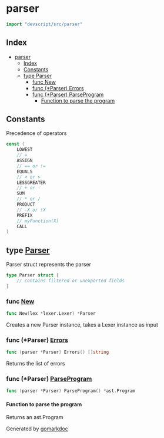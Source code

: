 <!-- Code generated by gomarkdoc. DO NOT EDIT -->

# parser

```go
import "devscript/src/parser"
```

## Index

- [parser](#parser)
  - [Index](#index)
  - [Constants](#constants)
  - [type Parser](#type-parser)
    - [func New](#func-new)
    - [func (\*Parser) Errors](#func-parser-errors)
    - [func (\*Parser) ParseProgram](#func-parser-parseprogram)
      - [Function to parse the program](#function-to-parse-the-program)

## Constants

Precedence of operators

```go
const (
    LOWEST
    // =
    ASSIGN
    // == or !=
    EQUALS
    // < or >
    LESSGREATER
    // + or -
    SUM
    // * or /
    PRODUCT
    // -X or !X
    PREFIX
    // myFunction(X)
    CALL
)
```

## type [Parser](<https://github.com/divshekhar/DevScript/blob/main/src/parser/parser.go#L10-L31>)

Parser struct represents the parser

```go
type Parser struct {
    // contains filtered or unexported fields
}
```

### func [New](<https://github.com/divshekhar/DevScript/blob/main/src/parser/parser.go#L47>)

```go
func New(lex *lexer.Lexer) *Parser
```

Creates a new Parser instance, takes a Lexer instance as input

### func \(\*Parser\) [Errors](<https://github.com/divshekhar/DevScript/blob/main/src/parser/parser_error.go#L9>)

```go
func (parser *Parser) Errors() []string
```

Returns the list of errors

### func \(\*Parser\) [ParseProgram](<https://github.com/divshekhar/DevScript/blob/main/src/parser/parser.go#L117>)

```go
func (parser *Parser) ParseProgram() *ast.Program
```

#### Function to parse the program

Returns an ast.Program

Generated by [gomarkdoc](<https://github.com/princjef/gomarkdoc>)
